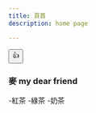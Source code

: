 ```yaml
---
title: 頁首
description: home page

---
```

<form action="https://rmilab.nkust.edu.tw/api/addone" method="post">
      <input type="hidden" name="byuser" value="110293657341796728133">
      <input type="hidden" name="touser" value="110293657341796728133">
      <input type="submit" class="btn-outline-primary" value="👍">
    </form>
	
### 麥 my dear friend

-紅茶
-綠茶
-奶茶
